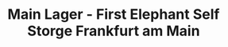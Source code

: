 ---
title: "Main Lager - First Elephant Self Storge Frankfurt am Main"
url: /frankfurt-am-main/main-lager-first-elephant-self-storge-frankfurt-am-main/
shop: Mieten
---